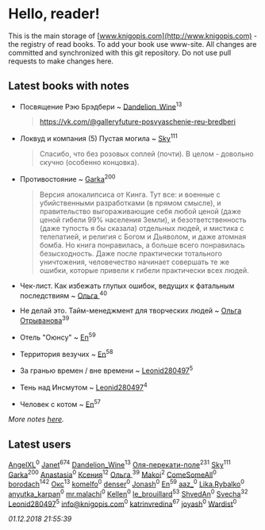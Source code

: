 # Hello, reader!
This is the main storage of [www.knigopis.com](http://www.knigopis.com) - the registry of read books.
To add your book use www-site. All changes are committed and synchronized with this git repository.
Do not use pull requests to make changes here.


## Latest books with notes
* Посвящение Рэю Брэдбери ~ [Dandelion_Wine](users/586/58602788-vkontakte)<sup>13</sup>
    > https://vk.com/@galleryfuture-posvyaschenie-reu-bredberi

* Локвуд и компания (5) Пустая могила ~ [Sky](users/118/118049897850017649660-google)<sup>111</sup>
    > Спасибо, что без розовых соплей (почти). В целом - довольно скучно (особенно концовка).

* Противостояние ~ [Garka](users/115/115753719718250012620-google)<sup>200</sup>
    > Версия апокалипсиса от Кинга. Тут все: и военные с убийственными разработками (в прямом смысле), и правительство выгораживающие себя любой ценой (даже ценой гибели 99% населения Земли), и безответственность (даже тупость я бы сказала) отдельных людей, и мистика с телепатией, и религия с Богом и Дьяволом, и даже атомная бомба.
    > Но книга понравилась, а больше всего понравилась безысходность. Даже после практически тотального уничтожения, человечество начинает совершать те же ошибки, которые привели к гибели практически всех людей.

* Чек-лист. Как избежать глупых ошибок, ведущих к фатальным последствиям ~ [Ольга ](users/222/22240417-vkontakte)<sup>40</sup>

* Не делай это. Тайм-менеджмент для творческих людей ~ [Ольга Отрыванова](users/222/22240417-vkontakte)<sup>39</sup>

* Отель "Оюнсу" ~ [En](users/333/333646551-vkontakte)<sup>59</sup>

* Территория везучих ~ [En](users/333/333646551-vkontakte)<sup>58</sup>

* За гранью времен / вне времени ~ [Leonid280497](users/684/684095007-yandex)<sup>5</sup>

* Тень над Инсмутом ~ [Leonid280497](users/684/684095007-yandex)<sup>4</sup>

* Человек с котом ~ [En](users/333/333646551-vkontakte)<sup>57</sup>


_More notes [here](latest_books_with_notes.md)._


## Latest users
[AngelXL](users/110/110249645760586356722-google)<sup>0</sup> 
[Janet](users/108/108113656204404967440-google)<sup>674</sup> 
[Dandelion_Wine](users/586/58602788-vkontakte)<sup>13</sup> 
[Оля-перекати-поле](users/108/10848515355906827860-mailru)<sup>231</sup> 
[Sky](users/118/118049897850017649660-google)<sup>111</sup> 
[Garka](users/115/115753719718250012620-google)<sup>200</sup> 
[Anastasia](users/135/1351730041518487-facebook)<sup>0</sup> 
[Ксения](users/107/107312597267727612108-google)<sup>12</sup> 
[Ольга ](users/222/22240417-vkontakte)<sup>39</sup> 
[Makoi](users/166/166726857-vkontakte)<sup>2</sup> 
[ComeSomeAll](users/544/544940552621006-facebook)<sup>0</sup> 
[borodach](users/157/15706320-vkontakte)<sup>142</sup> 
[Окс](users/102/102536471289425216982-google)<sup>13</sup> 
[komelfo](users/112/112876960272897812283-google)<sup>0</sup> 
[denser](users/100/100392194383735458813-google)<sup>0</sup> 
[Jonash](users/105/105002693864893-facebook)<sup>0</sup> 
[En](users/333/333646551-vkontakte)<sup>59</sup> 
[aaz_](users/102/102095378349287834268-google)<sup>0</sup> 
[Lika.Rybalko](users/578/578596810-yandex)<sup>0</sup> 
[anyutka_karpan](users/597/59793548-vkontakte)<sup>0</sup> 
[mr.malachi](users/266/266358429-vkontakte)<sup>0</sup> 
[Kellen](users/105/105810168027266329605-google)<sup>0</sup> 
[le_brouillard](users/133/13330781-vkontakte)<sup>53</sup> 
[ShvedAn](users/109/109363476104569140915-google)<sup>0</sup> 
[Svecha](users/118/118041836581529110049-google)<sup>32</sup> 
[Leonid280497](users/684/684095007-yandex)<sup>5</sup> 
[info@knigopis.com](users/113/1130000014309088-yandex)<sup>0</sup> 
[katrinvredina](users/233/2336755-vkontakte)<sup>67</sup> 
[joyash](users/208/2089677811258257-facebook)<sup>0</sup> 
[Wardist](users/141/1416601771804229-facebook)<sup>0</sup> 


_01.12.2018 21:55:39_
